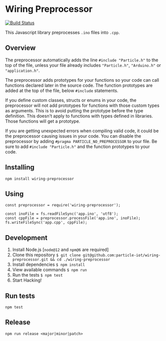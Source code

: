 # Wiring Preprocessor

[![Build Status](https://travis-ci.com/particle-iot/wiring-preprocessor.svg?branch=master)](https://travis-ci.com/particle-iot/wiring-preprocessor)

This Javascript library preprocesses `.ino` files into `.cpp`.


## Overview

The preprocessor automatically adds the line `#include "Particle.h"` to the top of the file, unless your file already includes `"Particle.h"`, `"Arduino.h"` or `"application.h"`.

The preprocessor adds prototypes for your functions so your code can call functions declared later in the source code. The function prototypes are added at the top of the file, below `#include` statements.

If you define custom classes, structs or enums in your code, the preprocessor will not add prototypes for functions with those custom types as arguments. This is to avoid putting the prototype before the type definition. This doesn't apply to functions with types defined in libraries. Those functions will get a prototype.

If you are getting unexpected errors when compiling valid code, it could be the preprocessor causing issues in your code. You can disable the preprocessor by adding `#pragma PARTICLE_NO_PREPROCESSOR` to your file. Be sure to add `#include "Particle.h"` and the function prototypes to your code.


## Installing

```
npm install wiring-preprocessor
```


## Using

```
const preprocessor = require('wiring-preprocessor');

const inoFile = fs.readFileSync('app.ino', 'utf8');
const cppFile = preprocessor.processFile('app.ino', inoFile);
fs.writeFileSync('app.cpp', cppFile);
```


## Development

1. Install Node.js [`node@12` and `npm@6` are required]
1. Clone this repository `$ git clone git@github.com:particle-iot/wiring-preprocessor.git && cd ./wiring-preprocessor`
1. Install dependencies `$ npm install`
1. View available commands `$ npm run`
1. Run the tests `$ npm test`
1. Start Hacking!


## Run tests

```
npm test
```

## Release

```
npm run release <major|minor|patch>
```

